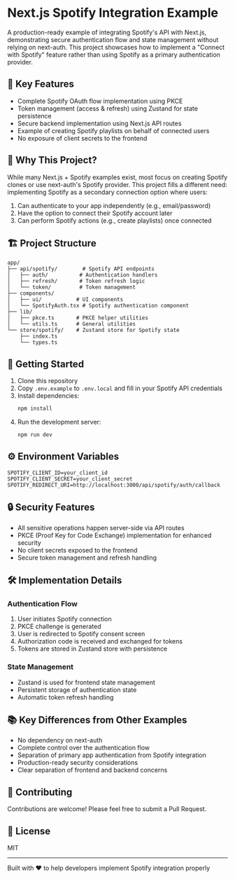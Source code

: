 # Next.js Spotify Integration Example

A production-ready example of integrating Spotify's API with Next.js, demonstrating secure authentication flow and state management without relying on next-auth. This project showcases how to implement a "Connect with Spotify" feature rather than using Spotify as a primary authentication provider.

## 🎯 Key Features

- Complete Spotify OAuth flow implementation using PKCE
- Token management (access & refresh) using Zustand for state persistence
- Secure backend implementation using Next.js API routes
- Example of creating Spotify playlists on behalf of connected users
- No exposure of client secrets to the frontend

## 🤔 Why This Project?

While many Next.js + Spotify examples exist, most focus on creating Spotify clones or use next-auth's Spotify provider. This project fills a different need: implementing Spotify as a secondary connection option where users:

1. Can authenticate to your app independently (e.g., email/password)
2. Have the option to connect their Spotify account later
3. Can perform Spotify actions (e.g., create playlists) once connected

## 🏗️ Project Structure

```
app/
├── api/spotify/        # Spotify API endpoints
│   ├── auth/          # Authentication handlers
│   ├── refresh/       # Token refresh logic
│   └── token/         # Token management
├── components/
│   ├── ui/           # UI components
│   └── SpotifyAuth.tsx # Spotify authentication component
├── lib/
│   ├── pkce.ts       # PKCE helper utilities
│   └── utils.ts      # General utilities
└── store/spotify/    # Zustand store for Spotify state
    ├── index.ts
    └── types.ts
```

## 🚀 Getting Started

1. Clone this repository
2. Copy `.env.example` to `.env.local` and fill in your Spotify API credentials
3. Install dependencies:
   ```bash
   npm install
   ```
4. Run the development server:
   ```bash
   npm run dev
   ```

## ⚙️ Environment Variables

```env
SPOTIFY_CLIENT_ID=your_client_id
SPOTIFY_CLIENT_SECRET=your_client_secret
SPOTIFY_REDIRECT_URI=http://localhost:3000/api/spotify/auth/callback
```

## 🔒 Security Features

- All sensitive operations happen server-side via API routes
- PKCE (Proof Key for Code Exchange) implementation for enhanced security
- No client secrets exposed to the frontend
- Secure token management and refresh handling

## 🛠️ Implementation Details

### Authentication Flow

1. User initiates Spotify connection
2. PKCE challenge is generated
3. User is redirected to Spotify consent screen
4. Authorization code is received and exchanged for tokens
5. Tokens are stored in Zustand store with persistence

### State Management

- Zustand is used for frontend state management
- Persistent storage of authentication state
- Automatic token refresh handling

## 📚 Key Differences from Other Examples

- No dependency on next-auth
- Complete control over the authentication flow
- Separation of primary app authentication from Spotify integration
- Production-ready security considerations
- Clear separation of frontend and backend concerns

## 🤝 Contributing

Contributions are welcome! Please feel free to submit a Pull Request.

## 📝 License

MIT

---

Built with ❤️ to help developers implement Spotify integration properly
